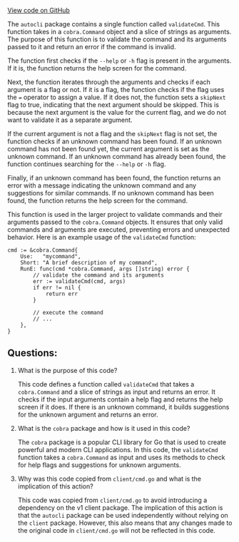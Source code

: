 [View code on GitHub](https://github.com/cosmos/cosmos-sdk/blob/main/client/v2/autocli/validate.go)

The `autocli` package contains a single function called `validateCmd`. This function takes in a `cobra.Command` object and a slice of strings as arguments. The purpose of this function is to validate the command and its arguments passed to it and return an error if the command is invalid.

The function first checks if the `--help` or `-h` flag is present in the arguments. If it is, the function returns the help screen for the command.

Next, the function iterates through the arguments and checks if each argument is a flag or not. If it is a flag, the function checks if the flag uses the `=` operator to assign a value. If it does not, the function sets a `skipNext` flag to true, indicating that the next argument should be skipped. This is because the next argument is the value for the current flag, and we do not want to validate it as a separate argument.

If the current argument is not a flag and the `skipNext` flag is not set, the function checks if an unknown command has been found. If an unknown command has not been found yet, the current argument is set as the unknown command. If an unknown command has already been found, the function continues searching for the `--help` or `-h` flag.

Finally, if an unknown command has been found, the function returns an error with a message indicating the unknown command and any suggestions for similar commands. If no unknown command has been found, the function returns the help screen for the command.

This function is used in the larger project to validate commands and their arguments passed to the `cobra.Command` objects. It ensures that only valid commands and arguments are executed, preventing errors and unexpected behavior. Here is an example usage of the `validateCmd` function:

```
cmd := &cobra.Command{
    Use:   "mycommand",
    Short: "A brief description of my command",
    RunE: func(cmd *cobra.Command, args []string) error {
        // validate the command and its arguments
        err := validateCmd(cmd, args)
        if err != nil {
            return err
        }

        // execute the command
        // ...
    },
}
```
## Questions: 
 1. What is the purpose of this code?
    
    This code defines a function called `validateCmd` that takes a `cobra.Command` and a slice of strings as input and returns an error. It checks if the input arguments contain a help flag and returns the help screen if it does. If there is an unknown command, it builds suggestions for the unknown argument and returns an error.

2. What is the `cobra` package and how is it used in this code?
    
    The `cobra` package is a popular CLI library for Go that is used to create powerful and modern CLI applications. In this code, the `validateCmd` function takes a `cobra.Command` as input and uses its methods to check for help flags and suggestions for unknown arguments.

3. Why was this code copied from `client/cmd.go` and what is the implication of this action?
    
    This code was copied from `client/cmd.go` to avoid introducing a dependency on the v1 client package. The implication of this action is that the `autocli` package can be used independently without relying on the `client` package. However, this also means that any changes made to the original code in `client/cmd.go` will not be reflected in this code.